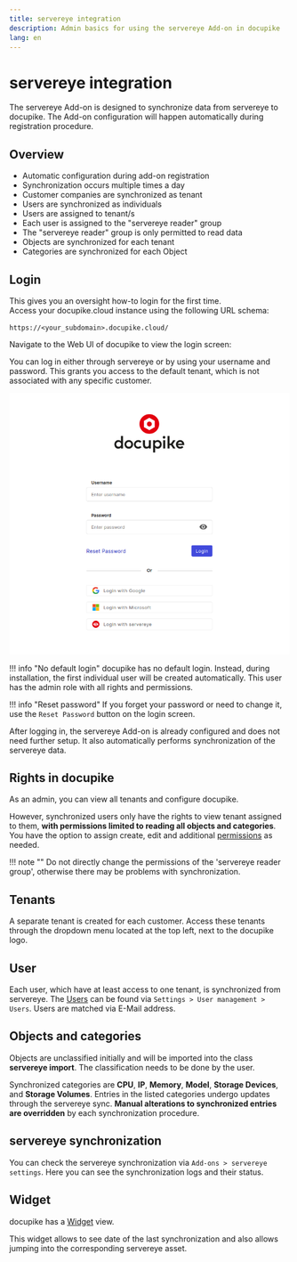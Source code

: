 ```yaml
---
title: servereye integration
description: Admin basics for using the servereye Add-on in docupike
lang: en
---
```


# servereye integration

The servereye Add-on is designed to synchronize data from servereye to docupike. The Add-on configuration will happen automatically during registration procedure.

## Overview

-   Automatic configuration during add-on registration
-   Synchronization occurs multiple times a day
-   Customer companies are synchronized as tenant
-   Users are synchronized as individuals
-   Users are assigned to tenant/s
-   Each user is assigned to the "servereye reader" group
-   The "servereye reader" group is only permitted to read data
-   Objects are synchronized for each tenant
-   Categories are synchronized for each Object

## Login

This gives you an oversight how-to login for the first time.<br>
Access your docupike.cloud instance using the following URL schema:

```
https://<your_subdomain>.docupike.cloud/
```

Navigate to the Web UI of docupike to view the login screen:

You can log in either through servereye or by using your username and password. This grants you access to the default tenant, which is not associated with any specific customer.

[![Login screen](../img/screenshots/admin/servereye/login.png)](../img/screenshots/admin/servereye/login.png)

[helpdesk]: mailto:help@docupike.com

!!! info "No default login"
    docupike has no default login. Instead, during installation, the first individual user will be created automatically. This user has the admin role with all rights and permissions.

!!! info "Reset password"
    If you forget your password or need to change it, use the `Reset Password` button on the login screen.

After logging in, the servereye Add-on is already configured and does not need further setup. It also automatically performs synchronization of the servereye data.

## Rights in docupike

As an admin, you can view all tenants and configure docupike.

However, synchronized users only have the rights to view tenant assigned to them, **with permissions limited to reading all objects and categories**. You have the option to assign create, edit and additional [permissions](rights-and-permissions.md) as needed.

!!! note ""
    Do not directly change the permissions of the 'servereye reader group', otherwise there may be problems with synchronization.

## Tenants

A separate tenant is created for each customer. Access these tenants through the dropdown menu located at the top left, next to the docupike logo.

## User

Each user, which have at least access to one tenant, is synchronized from servereye. The [Users](users-groups-roles.md) can be found via `Settings > User management > Users`. Users are matched via E-Mail address.

## Objects and categories

Objects are unclassified initially and will be imported into the class **servereye import**. The classification needs to be done by the user.

Synchronized categories are **CPU**, **IP**, **Memory**, **Model**, **Storage Devices**, and **Storage Volumes**.
Entries in the listed categories undergo updates through the servereye sync. **Manual alterations to synchronized entries are overridden** by each synchronization procedure.

## servereye synchronization

You can check the servereye synchronization via `Add-ons > servereye settings`. Here you can see the synchronization logs and their status.

## Widget

docupike has a [Widget](../user/basics/widgets.md) view.

This widget allows to see date of the last synchronization and also allows jumping into the corresponding servereye asset.

